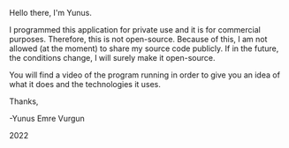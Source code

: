 Hello there,
I'm Yunus.

I programmed this application for private use and it is for commercial purposes. Therefore, this is not open-source.
Because of this, I am not allowed (at the moment) to share my source code publicly. If in the future, the conditions change,
I will surely make it open-source.

You will find a video of the program running in order to give you an idea of what it does and the technologies it uses.

Thanks,

-Yunus Emre Vurgun

2022
